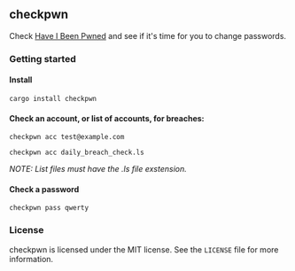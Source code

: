 ## checkpwn
Check [Have I Been Pwned](https://haveibeenpwned.com/) and see if it's time for you to change passwords.

### Getting started

#### Install
```cargo install checkpwn```

#### Check an account, or list of accounts, for breaches:
```checkpwn acc test@example.com```

```checkpwn acc daily_breach_check.ls```

_NOTE: List files must have the .ls file exstension._

#### Check a password
```checkpwn pass qwerty```

### License
checkpwn is licensed under the MIT license. See the `LICENSE` file for more information.
